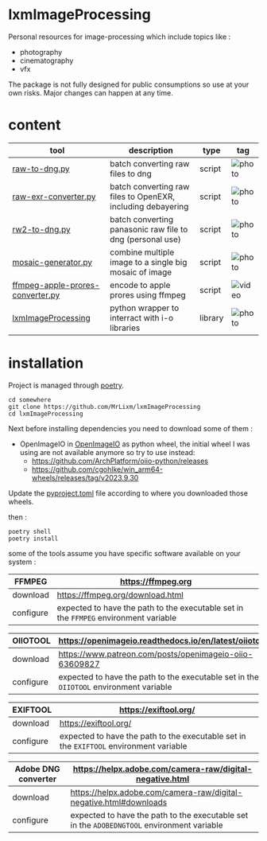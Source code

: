 # lxmImageProcessing

Personal resources for image-processing which include topics like :
* photography
* cinematography
* vfx

The package is not fully designed for public consumptions so use at your own risks.
Major changes can happen at any time.

# content


| tool                                                                         | description                                                 | type    | tag                                                  |
|------------------------------------------------------------------------------|-------------------------------------------------------------|---------|------------------------------------------------------|
| [raw-to-dng.py](scripts/raw-to-dng.py)                                       | batch converting raw files to dng                           | script  | ![photo](https://img.shields.io/badge/photo-43896b)  |
| [raw-exr-converter.py](scripts/raw-exr-converter.py)                         | batch converting raw files to OpenEXR, including debayering | script  | ![photo](https://img.shields.io/badge/photo-43896b)  |
| [rw2-to-dng.py](scripts/rw2-to-dng.py)                                       | batch converting panasonic raw file to dng (personal use)   | script  | ![photo](https://img.shields.io/badge/photo-43896b)  |
| [mosaic-generator.py](scripts/mosaic-generator.py)                           | combine multiple image to a single big mosaic of image      | script  | ![photo](https://img.shields.io/badge/photo-43896b)  |
| [ffmpeg-apple-prores-converter.py](scripts/ffmpeg-apple-prores-converter.py) | encode to apple prores using ffmpeg                         | script  | ![video](https://img.shields.io/badge/video-4c78a6)  |
| [lxmImageProcessing](python/libraries/lxmimgproc)                            | python wrapper to interract with i-o libraries              | library | ![photo](https://img.shields.io/badge/photo-43896b)  |


# installation

Project is managed through [poetry](https://python-poetry.org/).

```shell
cd somewhere
git clone https://github.com/MrLixm/lxmImageProcessing
cd lxmImageProcessing
```

Next before installing dependencies you need to download some of them :

* OpenImageIO in [OpenImageIO](vendor/OpenImageIO) as python wheel, 
the initial wheel I was using are not available anymore so try to use instead:
  * https://github.com/ArchPlatform/oiio-python/releases 
  * https://github.com/cgohlke/win_arm64-wheels/releases/tag/v2023.9.30

Update the [pyproject.toml](pyproject.toml) file according to where you downloaded
those wheels.

then :

```shell
poetry shell
poetry install
```

some of the tools assume you have specific software available on your system :

| FFMPEG    | https://ffmpeg.org                                                                    |
|-----------|---------------------------------------------------------------------------------------|
| download  | https://ffmpeg.org/download.html                                                      |
| configure | expected to have the path to the executable set in the `FFMPEG` environment variable  |


| OIIOTOOL   | https://openimageio.readthedocs.io/en/latest/oiiotool.html                             |
|------------|----------------------------------------------------------------------------------------|
| download   | https://www.patreon.com/posts/openimageio-oiio-63609827                                |
| configure  | expected to have the path to the executable set in the `OIIOTOOL` environment variable |



| EXIFTOOL  | https://exiftool.org/                                                                  |
|-----------|----------------------------------------------------------------------------------------|
| download  | https://exiftool.org/                                                                  |
| configure | expected to have the path to the executable set in the `EXIFTOOL` environment variable |


| Adobe DNG converter | https://helpx.adobe.com/camera-raw/digital-negative.html                                   |
|---------------------|--------------------------------------------------------------------------------------------|
| download            | https://helpx.adobe.com/camera-raw/digital-negative.html#downloads                         |
| configure           | expected to have the path to the executable set in the `ADOBEDNGTOOL` environment variable |
